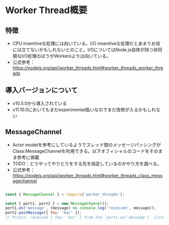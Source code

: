 # Worker Thread概要
## 特徴
- CPU insentiveな処理には向いている。I/O insentiveな処理だとあまりお役には立てないかもしれないとのこと。I/OについてはNode.js自体が持つ非同期なI/O処理のほうがWorkersよりは向いている。
- 公式参考：https://nodejs.org/api/worker_threads.html#worker_threads_worker_threads

## 導入バージョンについて
- v10.5.0から導入されている
- v11.10.0においてもまだexperimental扱いなのでまだ改修が入るかもしれない

## MessageChannel
- Actor modelを参考にしているようでスレッド間のメッセージパッシングがClass:MessageChannelを利用できる。以下オフィシャルのコードをそのまま参考に掲載
- TODO：どうやってやりとりをする先を指定しているのかやり方を調べる。
- 公式参考：https://nodejs.org/api/worker_threads.html#worker_threads_class_messagechannel



```javascript

const { MessageChannel } = require('worker_threads');

const { port1, port2 } = new MessageChannel();
port1.on('message', (message) => console.log('received', message));
port2.postMessage({ foo: 'bar' });
// Prints: received { foo: 'bar' } from the `port1.on('message')` listener

```